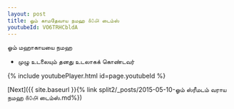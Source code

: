 ```yaml
---
layout: post
title: ஓம் காமதேவாய நமஹ ௧௦௮ டைம்ஸ்
youtubeId: VO6TRHCbldA
---
```

 
 
 ஓம் மஹாகாயயை நமஹ  
 
 -  முழு உடலையும் தனது உடலாகக் கொண்டவர் 
 
  
 
  
 
 
 
 
 
 


{% include youtubePlayer.html id=page.youtubeId %}
 
[Next]({{ site.baseurl }}{% link  split2/_posts/2015-05-10-ஓம் ஸ்ரீமடம் வராய நமஹ ௧௦௮ டைம்ஸ்.md%})
 
